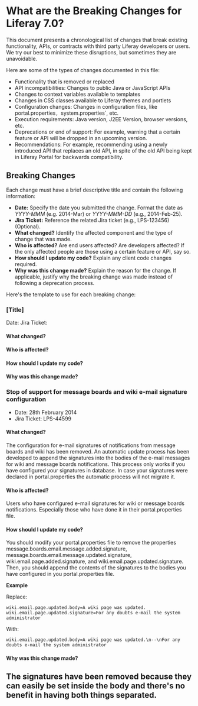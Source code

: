 # What are the Breaking Changes for Liferay 7.0?

This document presents a chronological list of changes that break existing
functionality, APIs, or contracts with third party Liferay developers or users.
We try our best to minimize these disruptions, but sometimes they are
unavoidable.

Here are some of the types of changes documented in this file:

* Functionality that is removed or replaced
* API incompatibilities: Changes to public Java or JavaScript APIs
* Changes to context variables available to templates
* Changes in CSS classes available to Liferay themes and portlets
* Configuration changes: Changes in configuration files, like
 portal.properties`, `system.properties`, etc.
* Execution requirements: Java version, J2EE Version, browser versions, etc.
* Deprecations or end of support: For example, warning that a certain
feature or API will be dropped in an upcoming version.
* Recommendations: For example, recommending using a newly introduced API that
replaces an old API, in spite of the old API being kept in Liferay Portal for
backwards compatibility.

## Breaking Changes

Each change must have a brief descriptive title and contain the following
information:

* **Date:** Specify the date you submitted the change. Format the date as
*YYYY-MMM* (e.g. 2014-Mar) or *YYYY-MMM-DD* (e.g., 2014-Feb-25).
* **Jira Ticket:** Reference the related Jira ticket (e.g., LPS-123456)
(Optional).
* **What changed?** Identify the affected component and the type of change that
was made.
* **Who is affected?** Are end users affected? Are developers affected? If the
only affected people are those using a certain feature or API, say so.
* **How should I update my code?** Explain any client code changes required.
* **Why was this change made?** Explain the reason for the change. If
applicable, justify why the breaking change was made instead of following a
deprecation process.

Here's the template to use for each breaking change:

### [Title]
Date:
Jira Ticket:

#### What changed?

#### Who is affected?

#### How should I update my code?

#### Why was this change made?


### Stop of support for message boards and wiki e-mail signature configuration
* Date: 28th February 2014
* Jira Ticket: LPS-44599

#### What changed?
The configuration for e-mail signatures of notifications from message boards and 
wiki has been removed. An automatic update process has been developed to 
append the signatures into the bodies of the e-mail messages for wiki and 
message boards notifications. This process only works if you have configured 
your signatures in database. In case your signatures were declared in 
portal.properties the automatic process will not migrate it.

#### Who is affected?
Users who have configured e-mail signatures for wiki or message boards 
notifications. Especially those who have done it in their portal.properties 
file.

#### How should I update my code?
You should modify your portal.properties file to remove the properties 
message.boards.email.message.added.signature, 
message.boards.email.message.updated.signature, wiki.email.page.added.signature,
and wiki.email.page.updated.signature. Then, you should append the contents of 
the signatures to the bodies you have configured in you portal.properties file.

**Example**

Replace:
```
wiki.email.page.updated.body=A wiki page was updated.
wiki.email.page.updated.signature=For any doubts e-mail the system administrator
```

With:
```
wiki.email.page.updated.body=A wiki page was updated.\n--\nFor any doubts e-mail the system administrator
```

#### Why was this change made?
The signatures have been removed because they can easily be set inside the body
and there's no benefit in having both things separated.
---------------------------------------